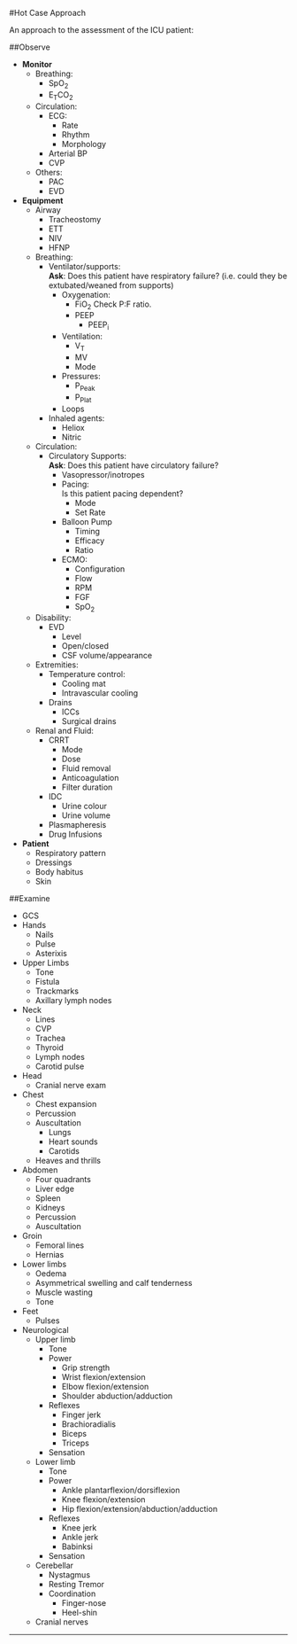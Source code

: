 #Hot Case Approach

An approach to the assessment of the ICU patient:

##Observe
* **Monitor**
    * Breathing:
        * SpO<sub>2</sub>
        * E<sub>T</sub>CO<sub>2</sub>
    * Circulation:
        * ECG:
            * Rate
            * Rhythm
            * Morphology
        * Arterial BP
        * CVP
    * Others:
        * PAC
        * EVD <br>
* **Equipment**
    * Airway
        * Tracheostomy
        * ETT
        * NIV
        * HFNP
    * Breathing:
        * Ventilator/supports:  
        **Ask**: Does this patient have respiratory failure? (i.e. could they be extubated/weaned from supports)
            * Oxygenation:
                * FiO<sub>2</sub>
                Check P:F ratio.
                * PEEP
                    * PEEP<sub>i</sub>
            * Ventilation:
                * V<sub>T</sub>
                * MV
                * Mode
            * Pressures:
                * P<sub>Peak</sub>
                * P<sub>Plat</sub>
            * Loops
        * Inhaled agents:
            * Heliox
            * Nitric
    * Circulation:
        * Circulatory Supports:  
        **Ask**: Does this patient have circulatory failure?
            * Vasopressor/inotropes
            * Pacing:  
            Is this patient pacing dependent?
                * Mode
                * Set Rate
            * Balloon Pump
                * Timing
                * Efficacy
                * Ratio
            * ECMO:
                * Configuration
                * Flow
                * RPM
                * FGF
                * SpO<sub>2</sub>
    * Disability:
        * EVD
            * Level
            * Open/closed
            * CSF volume/appearance
    * Extremities:
        * Temperature control:
            * Cooling mat
            * Intravascular cooling
        * Drains
            * ICCs
            * Surgical drains
    * Renal and Fluid:
        * CRRT
            * Mode
            * Dose
            * Fluid removal
            * Anticoagulation
            * Filter duration
        * IDC
            * Urine colour
            * Urine volume
        * Plasmapheresis
        * Drug Infusions
* **Patient**
    * Respiratory pattern
    * Dressings
    * Body habitus
    * Skin



##Examine
* GCS
* Hands
    * Nails
    * Pulse
    * Asterixis
* Upper Limbs
    * Tone
    * Fistula
    * Trackmarks
    * Axillary lymph nodes
* Neck
    * Lines
    * CVP
    * Trachea
    * Thyroid
    * Lymph nodes
    * Carotid pulse
* Head
    * Cranial nerve exam
* Chest
    * Chest expansion
    * Percussion
    * Auscultation
        * Lungs
        * Heart sounds
        * Carotids
    * Heaves and thrills
* Abdomen
    * Four quadrants
    * Liver edge
    * Spleen
    * Kidneys
    * Percussion
    * Auscultation
* Groin
    * Femoral lines
    * Hernias
* Lower limbs
    * Oedema
    * Asymmetrical swelling and calf tenderness
    * Muscle wasting
    * Tone
* Feet
    * Pulses
* Neurological
    * Upper limb
        * Tone
        * Power
            * Grip strength
            * Wrist flexion/extension
            * Elbow flexion/extension
            * Shoulder abduction/adduction
        * Reflexes
            * Finger jerk
            * Brachioradialis
            * Biceps
            * Triceps
        * Sensation
    * Lower limb
        * Tone
        * Power
            * Ankle plantarflexion/dorsiflexion
            * Knee flexion/extension
            * Hip flexion/extension/abduction/adduction
        * Reflexes
            * Knee jerk
            * Ankle jerk
            * Babinksi
        * Sensation
    * Cerebellar
        * Nystagmus
        * Resting Tremor
        * Coordination
            * Finger-nose
            * Heel-shin
    * Cranial nerves


---